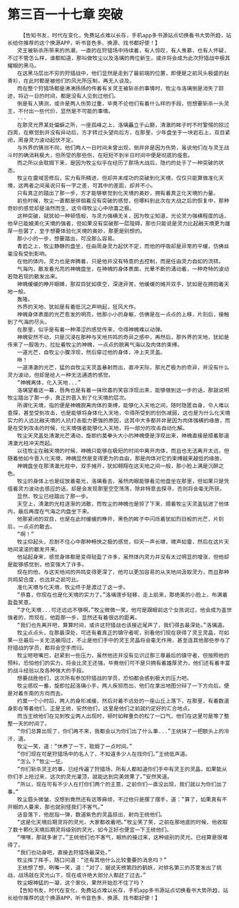 # 第三百一十七章 突破
        【告知书友，时代在变化，免费站点难以长存，手机app多书源站点切换看书大势所趋，站长给你推荐的这个换源APP，听书音色多、换源、找书都好使！】
       灵王被斩杀所带来的热潮，一直的在狩猎场中持续着，有人惊叹，有人羡慕，也有人怀疑，不过不管怎么样，谁都知道，那叫做牧尘以及洛璃的两位新生，或许将会成为此次狩猎战中极其耀眼的黑马。
       在这黑马层出不穷的狩猎战中，他们显然是走到了最前端的位置，即便是之前风头极盛的赵青衫，在此时都是被他们的风光所压制，再无人谈及。
       而在整个狩猎场都是沸沸扬扬的传着有关灵王被斩杀的事情时，牧尘与洛璃倒是消失了踪迹，将近一日的时间，都是没有人见到过他们。
       倒是有人猜测，或许是两人伤势过重，毕竟不论他们有着什么样的手段，但想要斩杀一头灵王，不付出一些代价，显然是不可能的事情。
       ...
       在那灵光界某处偏僻之所，一座孤峰之上，洛璃矗立于山巅，清澈的眸子时不时警惕的掠过四周，在察觉到并没有异动后，方才转过头望向后方，在那里，少年盘坐于一块岩石上，双目紧闭，周身灵力波动起伏不定。
       与外界的猜测不同，他们两人一日时间未曾出现，倒并非是因为伤势，虽说他们在与灵王战斗时的确消耗极大，但所受的那些伤，在短短不到半日时间中便是彻底的痊愈。
       而之所以会耽搁下来，是因为牧尘似乎在经历了那场大战后，隐约的处于了一种突破的状态。
       牧尘在雷域苦修后，实力有所精进，但却并未成功的突破到化天境，仅仅只能算做准化天境，这两者之间虽说只有一字之差，可其中的差距，却并不小。
       只有真正的踏出了那一步，方才能够察觉到化天境的奥妙，拥有着真正化天境的力量。
       前些时候，牧尘一直都是徘徊着没有突破的感觉，但哪料到此次在大战之后的恢复中，那种奇妙的感觉却是油然而生，这令得牧尘心中欣喜之极。
       这种突破，就犹如一种顿悟般，与灵力强横无关，因为牧尘知道，光论灵力强横程度的话，他早已能媲美化天境的强者，但如果没有突破那一层阻碍，那也只能说是灵力比起融天境更为雄厚一些罢了，至于想要体验化天境的奥妙，那更是别想的。
       那小小的一步，想要踏出，可没那么容易。
       青岩之上，牧尘静静的盘坐，任由周身灵力起伏不定，而他的呼吸却是异常的平缓，仿佛丝毫没有受到影响。
       在他的体内，灵力也是奔腾着，只是他并没有特意的去控制，而是任由灵力自如的流转。
       气海内，散发着光亮的神魄盘坐，在神魄的身体表面，光晕不断的涌动着，一种奇特的波动若隐若现的散发出来。
       神魄缓缓的睁开眼睛，那双目犹如夜空，深邃异常，他缓缓的摊开双手，犹如是在拥抱着天地一般。
       轰隆。
       外界的天地，犹如是有着低沉之声响起，狂风大作。
       神魄身体表面的光芒愈发的明亮，他那小小的身躯，仿佛是在一点点的上移，片刻后，接触到了气海的尽头。
       在那里，似乎是有着一种滞涩的感觉传来，令得神魄难以动弹。
       神魄安然不动，只是沉浸在那种与天地共鸣的奇异之感中，再然后，那外界的天地，犹如是传来了一股吸力，拉扯着牧尘的神魄，一点点的脱离气海以及肉体的束缚。
       一道光芒，自牧尘小腹浮现，然后穿过他的身体，冲上天灵盖。
       咻！
       一道清澈的光芒，猛的自牧尘天灵盖暴射而出，直冲天际，那光芒极为的奇异，并没有什么灵力波动，但却是给人一种无法通透的感觉。
       “神魄离体，化入天地...”
       洛璃望着这一幕，唇角也是有着一抹欣喜的笑容浮现出来，能够做到这一步的话，那就说明牧尘踏出了那一步，真正的晋入到了化天境的层次。
       所谓化天境，指的便是神魄脱离肉体的束缚，能够化入天地之间，随时隐匿自身，令人难以查探，甚至受到攻击，也是能够将身体化入天地，令得所受到的创伤减弱，这也是为什么化天境实力的人远比融天境的人抗打击能力更强的原因，这其中大多都并非是因为肉体强横的缘故，而是在受到攻击的时候，化天境强者能够化入天地，将一部分的攻击自动化解。
       牧尘天灵盖处清澈光芒涌动，旋即约莫拳头大小的神魄便是浮现出来，神魄直接是顺着那道清澈光柱冲天而起。
       以往牧尘在融天境的时候，神魄只能够在极短的时间中离开肉体，而且也无法离开太远，但随着他如今晋入化天境，神魄显然是变得更为的自由，那是肉体对它的束缚越来越低的缘故。
       神魄盘坐在那清澈光柱中，双手摊开，犹如翱翔在这天地之间一般，那小脸上满是沉醉之色。
       牧尘的身体上也是绽放着毫光，洛璃看去，虽然肉眼能够看见他盘坐在那里，但如果只是凭借着灵力波动去感应的话，却是会发现那里空空荡荡，除非特意去探寻，否则将会毫无所获。
       显然，牧尘已经踏出了那一步。
       天空上，清澈的光柱逐渐的消散，而牧尘的神魄也是掠了下来，顺着牧尘天灵盖钻进了他体内，最后再度在气海之内盘坐下来。
       他那紧闭的双目，也是在此时缓缓的睁开，黑色的眸子中闪烁着犹如烈日般的光芒，片刻后，一点点的散去。
       “啊！”
       牧尘仰起头，忍耐不住心中那种畅快之极的感觉，仰天一声长啸，啸声如雷，然后在这片天地间滚滚的散发开来。
       他站起身来，感觉身体都是变得轻盈了许多，虽然体内灵力并没有太过明显的增涨，但他却是能够感觉到，他变强大了许多。
       现在的他，与这天地间的共鸣变得更深了，他可以更加容易的从天地间汲取灵力，而且那种共鸣契合度，也远非之前可比。
       准化天境与化天境，牧尘终于是渡过了这一步。
       “恭喜，你现在也是化天境的实力了。”洛璃莲步轻移，走上前来，那绝美的小脸上，布满着盈盈笑意。
       “才化天境...可还远远不够啊。”牧尘微微一笑，他可是跟眼前这个女孩说过，他会成为盖世强者的，而现在，他距那一步，显然还有着很远的距离。
       “我们也先离开吧，算算时间，或许这狩猎战也该接近尾声了，我们得去最深处。”洛璃道。
       牧尘点点头，在那最深处，可还有着真正的镇守者呢，别看他们现在获得了灵王灵晶，可如果一旦最后一关无法被闯过，不止是他们手中的灵王灵晶将会毫无作用，甚至连其他那些参与了狩猎战的学员，都将会空手而归。
       牧尘咂咂嘴巴，赶紧到一些压力，虽然他还并没有见识过那三尊最后的镇守者，但按照他的预料，恐怕他们的实力，将会比灵王还强，毕竟他们可不是只拥有着雄厚灵力，他们还有着丰富的战斗经验以及各种强大的手段。
       想要战胜他们，这次所有参加狩猎战的学员，恐怕都会感到极大的压力吧。
       牧尘感叹一番，旋即拉起洛璃小手，两人疾掠而出，他们在拿出地图分辩了一下方向后，便是对着东南的方向而去。
       约莫一个小时后，两人的身形减缓，然后对着不远处的一座山丘上落下，在那里，有着数道身影在等着他们，正是王统，安然他们，这里是他们之前就约定好的汇合地点。
       而当王统他们在见到牧尘两人出现时，顿时如释重负的松了一口气，他们在这里可是等了整整一天的时间了。
       “你们总算出现了，你们再不来，我都会以为你们出了什么事...”王统抹了一把额头上的冷汗，道。
       牧尘一笑，道：“休养了一下，耽搁了一点时间。”
       “你们现在可是狩猎场中的名人了，不知道多少人在找你们。”王统低声道。
       “怎么？”牧尘一怔。
       “你们斩杀灵王的事，已经传遍了狩猎场，所有人都知道你们手中有灵王的灵晶，如果能从你们手上抢过来，这次的灵光灌顶，就能达到完美效果了。”安然笑道。
       “所以，现在可有不少人在打你们两个的主意，之前你们一直没出现，我们就以为你们出了事。”
       牧尘眉头微皱，没想到竟然还有这等麻烦，不过他只是摆了摆手，道：“算了，如果真有不开眼的人要来，那也就别怪我们不客气。”
       话音落下，他屈指一弹，数道紫色的灵晶掠出，射向王统他们。
       “这是化天境后期灵将的灵光，大家都收着吧。”牧尘笑了笑，之前在那地底的时候，他收取了数十颗化天境后期灵将级别的灵光，如今正好也便宜一下王统他们。
       “嘿嘿，那就多谢了。”王统他们也不客气，眼热的接过来，这种级别的灵光，已经算是很难得了。
       “我们也动身吧，直接去狩猎场最深处。”
       牧尘挥了挥手，随口问道：“还有其他什么比较重要的消息吗？”
       王统想了想，咧嘴一笑，道：“对了，据说天榜第四的鹤妖，对排名第三的苏萱发出了挑战，战场就在灵光山下，现在或许绝大部分人都赶了过去。”
       牧尘眼神猛的一凝，这个家伙，果然开始忍不住了吗？
       【告知书友，时代在变化，免费站点难以长存，手机app多书源站点切换看书大势所趋，站长给你推荐的这个换源APP，听书音色多、换源、找书都好使！】
